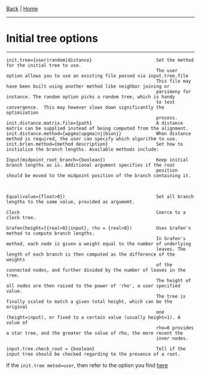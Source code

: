 [Back](./Index.md) | [Home](../Home.md)

---
#  Initial tree options
---

    init.tree={user|random|distance}                        Set the method for the initial tree to use.
                                                            The user option allows you to use an existing file passed via input.tree.file
                                                            This file may have been built using another method like neighbor joining or
                                                            parsimony for instance. The random option picks a random tree, which is handy
                                                            to test convergence.  This may however slows down significantly the optimization
                                                            process.
    init.distance.matrix.file={path}                        A distance matrix can be supplied instead of being computed from the alignment.
    init.distance.method={wpgma|upgma|nj|bionj}             When distance method is required, the user can specify which algorithm to use.
    init.brlen.method={method description}                  Set how to initialize the branch lengths. Available methods include:

    Input(midpoint_root_branch={boolean})                   Keep initial branch lengths as is. Additional argument specifies if the root
                                                            position should be moved to the midpoint position of the branch containing it.



    Equal(value={float>0})                                  Set all branch lengths to the same value, provided as argumemt.

    Clock                                                   Coerce to a clock tree.

    Grafen(height={{real>0}|input}, rho = {real>0})         Uses Grafen's method to compute branch lengths.
                                                            In Grafen's method, each node is given a weight equal to the number of underlying
                                                            leaves. The length of each branch is then computed as the difference of the weights
                                                            of the connected nodes, and further divided by the number of leaves in the tree.
                                                            The height of all nodes are then raised to the power of 'rho', a user specified value.
                                                            The tree is finally scaled to match a given total height, which can be the original
                                                            one (height=input), or fixed to a certain value (usually height=1). A value of
                                                            rho=0 provides a star tree, and the greater the value of rho, the more recent the
                                                            inner nodes.

    input.tree.check_root = {boolean}                       Tell if the input tree should be checked regarding to the presence of a root.




If the `init.tree metod=user`, then refer to the option you find [here](./Input.md)  
